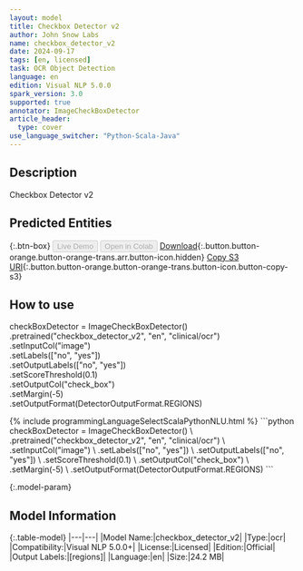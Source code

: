 ```yaml
---
layout: model
title: Checkbox Detector v2
author: John Snow Labs
name: checkbox_detector_v2
date: 2024-09-17
tags: [en, licensed]
task: OCR Object Detection
language: en
edition: Visual NLP 5.0.0
spark_version: 3.0
supported: true
annotator: ImageCheckBoxDetector
article_header:
  type: cover
use_language_switcher: "Python-Scala-Java"
---
```


## Description

Checkbox Detector v2

## Predicted Entities



{:.btn-box}
<button class="button button-orange" disabled>Live Demo</button>
<button class="button button-orange" disabled>Open in Colab</button>
[Download](https://s3.amazonaws.com/auxdata.johnsnowlabs.com/clinical/ocr/checkbox_detector_v2_en_5.0.0_3.0_1726554881547.zip){:.button.button-orange.button-orange-trans.arr.button-icon.hidden}
[Copy S3 URI](s3://auxdata.johnsnowlabs.com/clinical/ocr/checkbox_detector_v2_en_5.0.0_3.0_1726554881547.zip){:.button.button-orange.button-orange-trans.button-icon.button-copy-s3}

## How to use

checkBoxDetector = ImageCheckBoxDetector() \
    .pretrained("checkbox_detector_v2", "en", "clinical/ocr") \
    .setInputCol("image") \
    .setLabels(["no", "yes"]) \
    .setOutputLabels(["no", "yes"]) \
    .setScoreThreshold(0.1) \
    .setOutputCol("check_box")  \
    .setMargin(-5) \
    .setOutputFormat(DetectorOutputFormat.REGIONS)

<div class="tabs-box" markdown="1">
{% include programmingLanguageSelectScalaPythonNLU.html %}
```python
checkBoxDetector = ImageCheckBoxDetector() \
    .pretrained("checkbox_detector_v2", "en", "clinical/ocr") \
    .setInputCol("image") \
    .setLabels(["no", "yes"]) \
    .setOutputLabels(["no", "yes"]) \
    .setScoreThreshold(0.1) \
    .setOutputCol("check_box")  \
    .setMargin(-5) \
    .setOutputFormat(DetectorOutputFormat.REGIONS)
```

</div>

{:.model-param}
## Model Information

{:.table-model}
|---|---|
|Model Name:|checkbox_detector_v2|
|Type:|ocr|
|Compatibility:|Visual NLP 5.0.0+|
|License:|Licensed|
|Edition:|Official|
|Output Labels:|[regions]|
|Language:|en|
|Size:|24.2 MB|